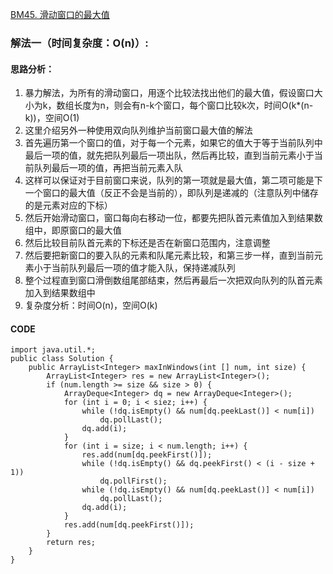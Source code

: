 [BM45. 滑动窗口的最大值](https://www.nowcoder.com/practice/1624bc35a45c42c0bc17d17fa0cba788?tpId=295&tags=&title=&difficulty=0&judgeStatus=0&rp=0&sourceUrl=%2Fexam%2Foj)
### 解法一（时间复杂度：O(n)）:
#### 思路分析：
1. 暴力解法，为所有的滑动窗口，用逐个比较法找出他们的最大值，假设窗口大小为k，数组长度为n，则会有n-k个窗口，每个窗口比较k次，时间O(k*(n-k))，空间O(1)
2. 这里介绍另外一种使用双向队列维护当前窗口最大值的解法
3. 首先遍历第一个窗口的值，对于每一个元素，如果它的值大于等于当前队列中最后一项的值，就先把队列最后一项出队，然后再比较，直到当前元素小于当前队列最后一项的值，再把当前元素入队
4. 这样可以保证对于目前窗口来说，队列的第一项就是最大值，第二项可能是下一个窗口的最大值（反正不会是当前的），即队列是递减的（注意队列中储存的是元素对应的下标）
5. 然后开始滑动窗口，窗口每向右移动一位，都要先把队首元素值加入到结果数组中，即原窗口的最大值
6. 然后比较目前队首元素的下标还是否在新窗口范围内，注意调整
7. 然后要把新窗口的要入队的元素和队尾元素比较，和第三步一样，直到当前元素小于当前队列最后一项的值才能入队，保持递减队列
8. 整个过程直到窗口滑倒数组尾部结束，然后再最后一次把双向队列的队首元素加入到结果数组中
9. 复杂度分析：时间O(n)，空间O(k)
#### CODE
```
import java.util.*;
public class Solution {
    public ArrayList<Integer> maxInWindows(int [] num, int size) {
        ArrayList<Integer> res = new ArrayList<Integer>();
        if (num.length >= size && size > 0) {
            ArrayDeque<Integer> dq = new ArrayDeque<Integer>();
            for (int i = 0; i < siez; i++) {
                while (!dq.isEmpty() && num[dq.peekLast()] < num[i])
                    dq.pollLast();
                dq.add(i);
            }
            for (int i = size; i < num.length; i++) {
                res.add(num[dq.peekFirst()]);
                while (!dq.isEmpty() && dq.peekFirst() < (i - size + 1))
                    dq.pollFirst();
                while (!dq.isEmpty() && num[dq.peekLast()] < num[i])
                    dq.pollLast();
                dq.add(i);
            }
            res.add(num[dq.peekFirst()]);
        }
        return res;
    }
}
```
